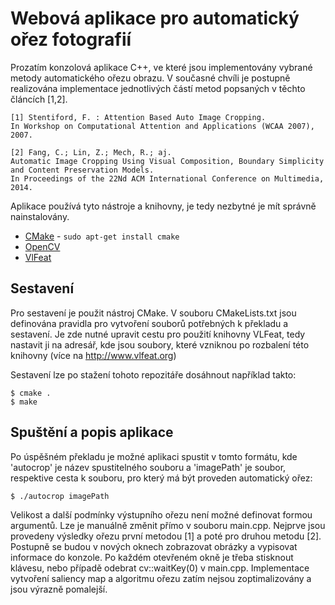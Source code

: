 # Webová aplikace pro automatický ořez fotografií

Prozatím konzolová aplikace C++, ve které jsou implementovány vybrané metody automatického ořezu obrazu. V současné chvíli je postupně realizována implementace jednotlivých částí metod popsaných v těchto článcích [1,2].

    [1] Stentiford, F. : Attention Based Auto Image Cropping.
    In Workshop on Computational Attention and Applications (WCAA 2007), 2007.
    
    [2] Fang, C.; Lin, Z.; Mech, R.; aj.
    Automatic Image Cropping Using Visual Composition, Boundary Simplicity and Content Preservation Models.
    In Proceedings of the 22Nd ACM International Conference on Multimedia, 2014.

Aplikace používá tyto nástroje a knihovny, je tedy nezbytné je mít správně nainstalovány.
* <a href=https://cmake.org>CMake</a> - `sudo apt-get install cmake`
* <a href=https://opencv.org>OpenCV</a>
* <a href=http://www.vlfeat.org>VlFeat</a>

## Sestavení
Pro sestavení je použit nástroj CMake. V souboru CMakeLists.txt jsou definována pravidla pro vytvoření souborů potřebných k překladu a sestavení. Je zde nutné upravit cestu pro použití knihovny VLFeat, tedy nastavit ji na adresář, kde jsou soubory, které vzniknou po rozbalení této knihovny (více na http://www.vlfeat.org)

Sestavení lze po stažení tohoto repozitáře dosáhnout například takto:

    $ cmake .
    $ make

## Spuštění a popis aplikace
Po úspěšném překladu je možné aplikaci spustit v tomto formátu, kde 'autocrop' je název spustitelného souboru a 'imagePath' je soubor, respektive cesta k souboru, pro který má být proveden automatický ořez:

    $ ./autocrop imagePath

Velikost a další podmínky výstupního ořezu není možné definovat formou argumentů. Lze je manuálně změnit přímo v souboru main.cpp. Nejprve jsou provedeny výsledky ořezu první metodou [1] a poté pro druhou metodu [2]. Postupně se budou v nových oknech zobrazovat obrázky a vypisovat informace do konzole. Po každém otevřeném okně je třeba stisknout klávesu, nebo případě odebrat cv::waitKey(0) v main.cpp.
Implementace vytvoření saliency map a algoritmu ořezu zatím nejsou zoptimalizovány a jsou výrazně pomalejší.
